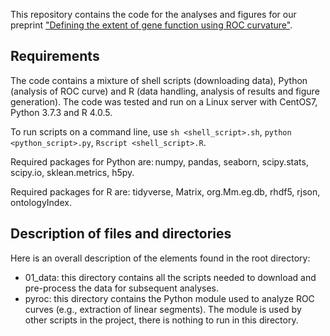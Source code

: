 This repository contains the code for the analyses and figures for our preprint ["Defining the extent of gene function using ROC curvature"](https://doi.org/10.1101/2021.09.03.458825).


Requirements
------------

The code contains a mixture of shell scripts (downloading data), Python (analysis of ROC curve) and R (data handling, analysis of results and figure generation). The code was tested and run on a Linux server with CentOS7, Python 3.7.3 and R 4.0.5.

To run scripts on a command line, use `sh <shell_script>.sh`, `python <python_script>.py`, `Rscript <shell_script>.R`.

Required packages for Python are: numpy, pandas, seaborn, scipy.stats, scipy.io, sklean.metrics, h5py.

Required packages for R are: tidyverse, Matrix, org.Mm.eg.db, rhdf5, rjson, ontologyIndex.


Description of files and directories
------------------------------------

Here is an overall description of the elements found in the root directory:
 - 01_data: this directory contains all the scripts needed to download and pre-process the data for subsequent analyses.
 - pyroc: this directory contains the Python module used to analyze ROC curves (e.g., extraction of linear segments). The module is used by other scripts in the project, there is nothing to run in this directory.